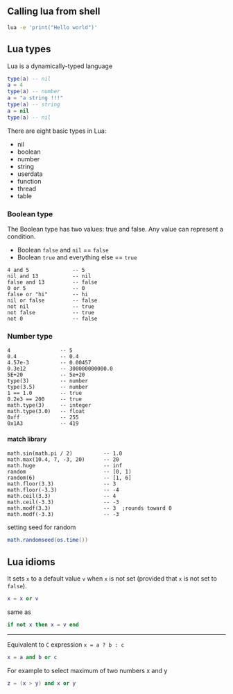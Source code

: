 ## Calling lua from shell 
```bash
lua -e 'print("Hello world")'
```

## Lua types

Lua is a dynamically-typed language

```lua
type(a) -- nil
a = 4
type(a) -- number
a = "a string !!!"
type(a) -- string
a = nil
type(a) -- nil
```

There are eight basic types in Lua: 

* nil
* boolean
* number
* string
* userdata
* function
* thread
* table

### Boolean type

The Boolean type has two values: true and false. Any value can represent a condition.
* Boolean `false` and `nil` == `false`
* Boolean `true` and everything else == `true`

```
4 and 5              -- 5
nil and 13           -- nil
false and 13         -- false
0 or 5               -- 0
false or "hi"        -- hi
nil or false         -- false
not nil              -- true
not false            -- true
not 0                -- false
```

### Number type

```
4                -- 5
0.4              -- 0.4
4.57e-3          -- 0.00457
0.3e12           -- 300000000000.0
5E+20            -- 5e+20
type(3)          -- number
type(3.5)        -- number
1 == 1.0         -- true
0.2e3 == 200     -- true
math.type(3)     -- integer
math.type(3.0)   -- float
0xff             -- 255
0x1A3            -- 419
```

#### match library

```
math.sin(math.pi / 2)          -- 1.0
math.max(10.4, 7, -3, 20)      -- 20
math.huge                      -- inf
random                         -- [0, 1)
random(6)                      -- [1, 6]
math.floor(3.3)                -- 3
math.floor(-3.3)               -- -4
math.ceil(3.3)                 -- 4
math.ceil(-3.3)                -- -3
math.modf(3.3)                 -- 3  ;rounds toward 0
math.modf(-3.3)                -- -3
```

setting seed for random
```lua
math.randomseed(os.time())
```


## Lua idioms

It sets `x` to a default value `v` when `x` is not set (provided that `x` is not set to `false`).
```lua
x = x or v
```
same as
```lua
if not x then x = v end
```

---

Equivalent to `C` expression `x = a ? b : c`
```lua
x = a and b or c
```
For example to select maximum of two numbers x and y
```lua
z = (x > y) and x or y
```